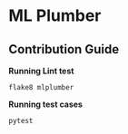 # ML Plumber

## Contribution Guide

**Running Lint test**
```
flake8 mlplumber
```

**Running test cases**
```
pytest
```



